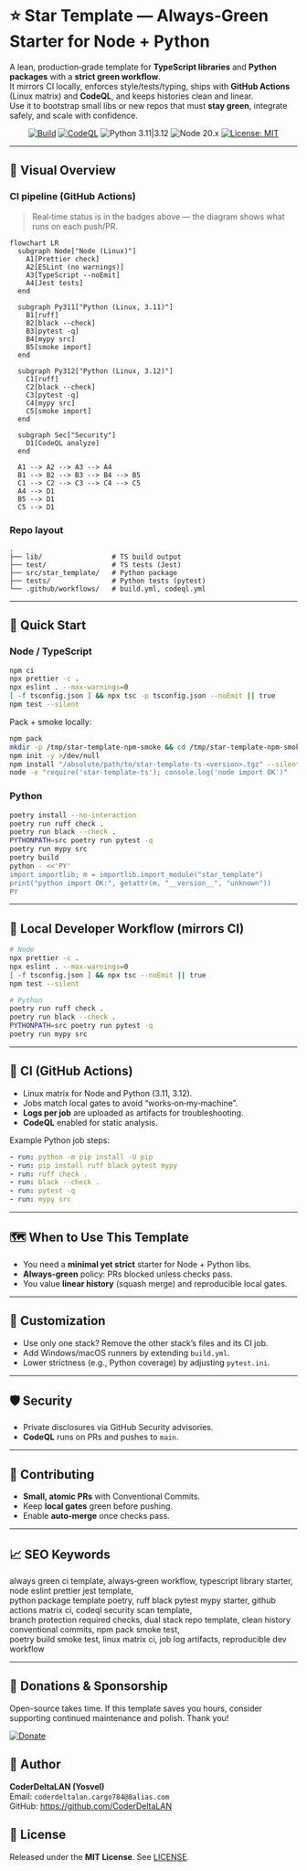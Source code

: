 # ⭐ Star Template — Always‑Green Starter for Node + Python

A lean, production‑grade template for **TypeScript libraries** and **Python packages** with a **strict green workflow**.  
It mirrors CI locally, enforces style/tests/typing, ships with **GitHub Actions** (Linux matrix) and **CodeQL**, and keeps histories clean and linear.  
Use it to bootstrap small libs or new repos that must **stay green**, integrate safely, and scale with confidence.

<div align="center">

[![Build](https://github.com/CoderDeltaLAN/star-template/actions/workflows/build.yml/badge.svg?branch=main)](https://github.com/CoderDeltaLAN/star-template/actions/workflows/build.yml)
[![CodeQL](https://github.com/CoderDeltaLAN/star-template/actions/workflows/codeql.yml/badge.svg?branch=main)](https://github.com/CoderDeltaLAN/star-template/actions/workflows/codeql.yml)
![Python 3.11|3.12](https://img.shields.io/badge/Python-3.11%20|%203.12-3776AB?logo=python)
![Node 20.x](https://img.shields.io/badge/Node-20.x-339933?logo=node.js)
[![License: MIT](https://img.shields.io/badge/License-MIT-blue.svg)](LICENSE)

</div>

---

## 📸 Visual Overview

### CI pipeline (GitHub Actions)

> Real‑time status is in the badges above — the diagram shows what runs on each push/PR.

```mermaid
flowchart LR
  subgraph Node["Node (Linux)"]
    A1[Prettier check]
    A2[ESLint (no warnings)]
    A3[TypeScript --noEmit]
    A4[Jest tests]
  end

  subgraph Py311["Python (Linux, 3.11)"]
    B1[ruff]
    B2[black --check]
    B3[pytest -q]
    B4[mypy src]
    B5[smoke import]
  end

  subgraph Py312["Python (Linux, 3.12)"]
    C1[ruff]
    C2[black --check]
    C3[pytest -q]
    C4[mypy src]
    C5[smoke import]
  end

  subgraph Sec["Security"]
    D1[CodeQL analyze]
  end

  A1 --> A2 --> A3 --> A4
  B1 --> B2 --> B3 --> B4 --> B5
  C1 --> C2 --> C3 --> C4 --> C5
  A4 --> D1
  B5 --> D1
  C5 --> D1
```

### Repo layout

```text
.
├── lib/                 # TS build output
├── test/                # TS tests (Jest)
├── src/star_template/   # Python package
├── tests/               # Python tests (pytest)
└── .github/workflows/   # build.yml, codeql.yml
```

---

## 🚀 Quick Start

### Node / TypeScript

```bash
npm ci
npx prettier -c .
npx eslint . --max-warnings=0
[ -f tsconfig.json ] && npx tsc -p tsconfig.json --noEmit || true
npm test --silent
```

Pack + smoke locally:

```bash
npm pack
mkdir -p /tmp/star-template-npm-smoke && cd /tmp/star-template-npm-smoke
npm init -y >/dev/null
npm install "/absolute/path/to/star-template-ts-<version>.tgz" --silent
node -e "require('star-template-ts'); console.log('node import OK')"
```

### Python

```bash
poetry install --no-interaction
poetry run ruff check .
poetry run black --check .
PYTHONPATH=src poetry run pytest -q
poetry run mypy src
poetry build
python - <<'PY'
import importlib; m = importlib.import_module("star_template")
print("python import OK:", getattr(m, "__version__", "unknown"))
PY
```

---

## 🧪 Local Developer Workflow (mirrors CI)

```bash
# Node
npx prettier -c .
npx eslint . --max-warnings=0
[ -f tsconfig.json ] && npx tsc --noEmit || true
npm test --silent

# Python
poetry run ruff check .
poetry run black --check .
PYTHONPATH=src poetry run pytest -q
poetry run mypy src
```

---

## 🔧 CI (GitHub Actions)

- Linux matrix for Node and Python (3.11, 3.12).
- Jobs match local gates to avoid “works‑on‑my‑machine”.
- **Logs per job** are uploaded as artifacts for troubleshooting.
- **CodeQL** enabled for static analysis.

Example Python job steps:

```yaml
- run: python -m pip install -U pip
- run: pip install ruff black pytest mypy
- run: ruff check .
- run: black --check .
- run: pytest -q
- run: mypy src
```

---

## 🗺️ When to Use This Template

- You need a **minimal yet strict** starter for Node + Python libs.
- **Always‑green** policy: PRs blocked unless checks pass.
- You value **linear history** (squash merge) and reproducible local gates.

---

## 🧩 Customization

- Use only one stack? Remove the other stack’s files and its CI job.
- Add Windows/macOS runners by extending `build.yml`.
- Lower strictness (e.g., Python coverage) by adjusting `pytest.ini`.

---

## 🛡️ Security

- Private disclosures via GitHub Security advisories.
- **CodeQL** runs on PRs and pushes to `main`.

---

## 🙌 Contributing

- **Small, atomic PRs** with Conventional Commits.
- Keep **local gates** green before pushing.
- Enable **auto‑merge** once checks pass.

---

## 📈 SEO Keywords

always green ci template, always‑green workflow, typescript library starter, node eslint prettier jest template,  
python package template poetry, ruff black pytest mypy starter, github actions matrix ci, codeql security scan template,  
branch protection required checks, dual stack repo template, clean history conventional commits, npm pack smoke test,  
poetry build smoke test, linux matrix ci, job log artifacts, reproducible dev workflow

---

## 💚 Donations & Sponsorship

Open-source takes time. If this template saves you hours, consider supporting continued maintenance and polish. Thank you!

[![Donate](https://img.shields.io/badge/Donate-PayPal-0070ba?logo=paypal&logoColor=white)](https://www.paypal.com/donate/?hosted_button_id=YVENCBNCZWVPW)

## 👤 Author

**CoderDeltaLAN (Yosvel)**  
Email: `coderdeltalan.cargo784@8alias.com`  
GitHub: https://github.com/CoderDeltaLAN

## 📄 License

Released under the **MIT License**. See [LICENSE](LICENSE).
